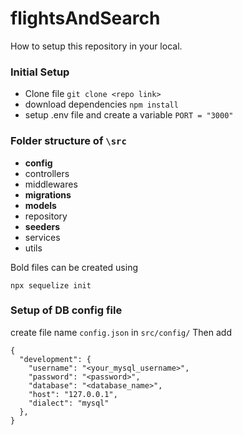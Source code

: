 # flightsAndSearch
How to setup this repository in your local.

### Initial Setup
- Clone file `git clone <repo link>`
- download dependencies `npm install`
- setup .env file and create a variable `PORT = "3000"`

### Folder structure of `\src`
- **config**
- controllers 
- middlewares
- **migrations**
- **models**
- repository
- **seeders**
- services
- utils

Bold files can be created using
```
npx sequelize init
```

### Setup of DB config file
create file name `config.json` in `src/config/`
Then add
```
{
  "development": {
    "username": "<your_mysql_username>",
    "password": "<password>",
    "database": "<database_name>",
    "host": "127.0.0.1",
    "dialect": "mysql"
  },
}

```


